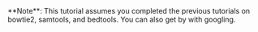 <script>
import Link from "components/Link.svelte";
import Alert from "components/Alert.svelte";
</script>

<Alert>
	**Note**: This tutorial assumes you completed the previous tutorials on <Link href="/tutorials?id=bowtie2-intro">bowtie2</Link>, <Link href="/tutorials?id=samtools-intro">samtools</Link>, and <Link href="/tutorials?id=bedtools-intro">bedtools</Link>. You can also get by with googling.
</Alert>
